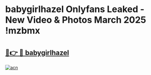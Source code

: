 # babygirlhazel Onlyfans Leaked - New Video & Photos March 2025 !mzbmx

# <h2><a href="https://3qwhlk.iuczelnia.edu.pl?title=babygirlhazel&ref=mzbmx">🔗👉 🔴 babygirlhazel</a></h2>

[![acn](https://github.com/user-attachments/assets/0f9c940e-d8b0-45ae-aac7-cd30a18b3e1c)](https://3qwhlk.iuczelnia.edu.pl?title=babygirlhazel&ref=mzbmx)

